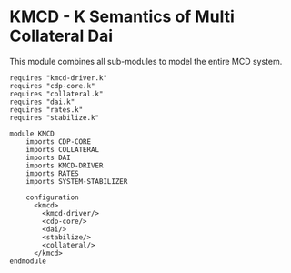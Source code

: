 KMCD - K Semantics of Multi Collateral Dai
==========================================

This module combines all sub-modules to model the entire MCD system.

```k
requires "kmcd-driver.k"
requires "cdp-core.k"
requires "collateral.k"
requires "dai.k"
requires "rates.k"
requires "stabilize.k"

module KMCD
    imports CDP-CORE
    imports COLLATERAL
    imports DAI
    imports KMCD-DRIVER
    imports RATES
    imports SYSTEM-STABILIZER

    configuration
      <kmcd>
        <kmcd-driver/>
        <cdp-core/>
        <dai/>
        <stabilize/>
        <collateral/>
      </kmcd>
endmodule
```
